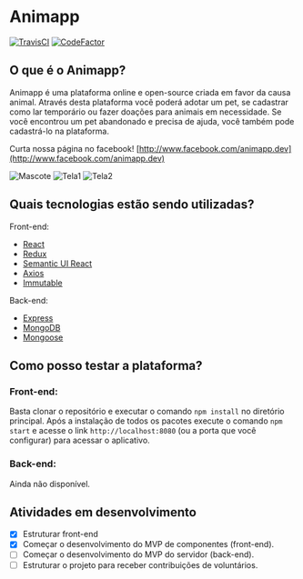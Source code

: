 # Animapp
[![TravisCI](https://api.travis-ci.org/animapp-dev/animapp.svg?branch=dev)](https://travis-ci.org/animapp-dev/)
[![CodeFactor](https://www.codefactor.io/repository/github/animapp-dev/animapp/badge)](https://www.codefactor.io/repository/github/animapp-dev/animapp)
## O que é o Animapp?

Animapp é uma plataforma online e open-source criada em favor da causa animal. Através desta plataforma você poderá adotar um pet, se cadastrar como lar temporário ou fazer doações para animais em necessidade. Se você encontrou um pet abandonado e precisa de ajuda, você também pode cadastrá-lo na plataforma.

Curta nossa página no facebook! [http://www.facebook.com/animapp.dev](http://www.facebook.com/animapp.dev)

![Mascote](http://i.imgur.com/HYRreHI.png)
![Tela1](http://i.imgur.com/GskS6NH.png)
![Tela2](http://i.imgur.com/XDa192l.png)

## Quais tecnologias estão sendo utilizadas?

Front-end:
* [React](https://facebook.github.io/react/)
* [Redux](http://redux.js.org/)
* [Semantic UI React](http://react.semantic-ui.com)
* [Axios](https://github.com/mzabriskie/axios)
* [Immutable](https://facebook.github.io/immutable-js/)

Back-end:
* [Express](http://expressjs.com)
* [MongoDB](https://www.mongodb.com/)
* [Mongoose](http://mongoosejs.com/)

## Como posso testar a plataforma?

### Front-end:

Basta clonar o repositório e executar o comando `npm install` no diretório principal. Após a instalação de todos os pacotes execute o comando `npm start` e acesse o link `http://localhost:8080` (ou a porta que você configurar) para acessar o aplicativo.

### Back-end:

Ainda não disponível.

## Atividades em desenvolvimento

- [x] Estruturar front-end
- [x] Começar o desenvolvimento do MVP de componentes (front-end).
- [ ] Começar o desenvolvimento do MVP do servidor (back-end).
- [ ] Estruturar o projeto para receber contribuições de voluntários.

